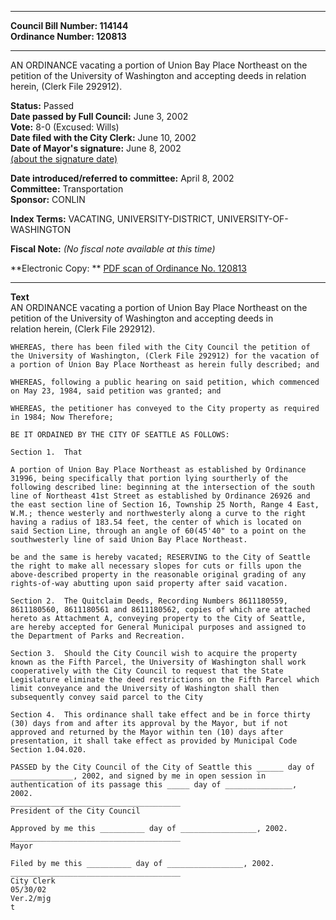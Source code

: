 * * * * *  
  
**Council Bill Number: [](#h0)[](#h2)114144**   
**Ordinance Number: 120813**  
  
* * * * *  
  
AN ORDINANCE vacating a portion of Union Bay Place Northeast on the petition of the University of Washington and accepting deeds in relation herein, (Clerk File 292912).  
  
**Status:** Passed   
**Date passed by Full Council:** June 3, 2002   
**Vote:** 8-0 (Excused: Wills)   
**Date filed with the City Clerk:** June 10, 2002   
**Date of Mayor's signature:** June 8, 2002   
[(about the signature date)](/~public/approvaldate.htm)   
  
  
**Date introduced/referred to committee:** April 8, 2002   
**Committee:** Transportation   
**Sponsor:** CONLIN   
  
**Index Terms:** VACATING, UNIVERSITY-DISTRICT, UNIVERSITY-OF-WASHINGTON  
  
**Fiscal Note:** *(No fiscal note available at this time)*  
  
**Electronic Copy: ** [PDF scan of Ordinance No. 120813](/~archives/Ordinances/Ord_120813.pdf)  
  
* * * * *  
  
**Text**  
    AN ORDINANCE vacating a portion of Union Bay Place Northeast on the  
    petition of the University of Washington and accepting deeds in  
    relation herein,  (Clerk File 292912).  
  
    WHEREAS, there has been filed with the City Council the petition of  
    the University of Washington, (Clerk File 292912) for the vacation of  
    a portion of Union Bay Place Northeast as herein fully described; and  
  
    WHEREAS, following a public hearing on said petition, which commenced  
    on May 23, 1984, said petition was granted; and  
  
    WHEREAS, the petitioner has conveyed to the City property as required  
    in 1984; Now Therefore;  
  
    BE IT ORDAINED BY THE CITY OF SEATTLE AS FOLLOWS:  
  
    Section 1.  That  
  
    A portion of Union Bay Place Northeast as established by Ordinance  
    31996, being specifically that portion lying sourtherly of the  
    following described line: beginning at the intersection of the south  
    line of Northeast 41st Street as established by Ordinance 26926 and  
    the east section line of Section 16, Township 25 North, Range 4 East,  
    W.M.; thence westerly and northwesterly along a curve to the right  
    having a radius of 183.54 feet, the center of which is located on  
    said Section Line, through an angle of 60(45'40" to a point on the  
    southwesterly line of said Union Bay Place Northeast.  
  
    be and the same is hereby vacated; RESERVING to the City of Seattle  
    the right to make all necessary slopes for cuts or fills upon the  
    above-described property in the reasonable original grading of any  
    rights-of-way abutting upon said property after said vacation.  
  
    Section 2.  The Quitclaim Deeds, Recording Numbers 8611180559,  
    8611180560, 8611180561 and 8611180562, copies of which are attached  
    hereto as Attachment A, conveying property to the City of Seattle,  
    are hereby accepted for General Municipal purposes and assigned to  
    the Department of Parks and Recreation.  
  
    Section 3.  Should the City Council wish to acquire the property  
    known as the Fifth Parcel, the University of Washington shall work  
    cooperatively with the City Council to request that the State  
    Legislature eliminate the deed restrictions on the Fifth Parcel which  
    limit conveyance and the University of Washington shall then  
    subsequently convey said parcel to the City  
  
    Section 4.  This ordinance shall take effect and be in force thirty  
    (30) days from and after its approval by the Mayor, but if not  
    approved and returned by the Mayor within ten (10) days after  
    presentation, it shall take effect as provided by Municipal Code  
    Section 1.04.020.  
  
    PASSED by the City Council of the City of Seattle this ______ day of  
    ______________, 2002, and signed by me in open session in  
    authentication of its passage this _____ day of _______________,  
    2002.  
    ______________________________________  
    President of the City Council  
  
    Approved by me this __________ day of _________________, 2002.  
    ______________________________________  
    Mayor  
  
    Filed by me this __________ day of _________________, 2002.  
    ______________________________________  
    City Clerk  
    05/30/02  
    Ver.2/mjg  
    t  
